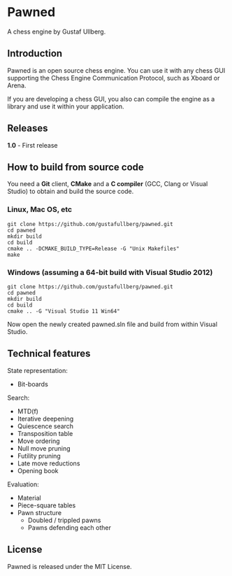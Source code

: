 # Pawned
A chess engine by Gustaf Ullberg.

## Introduction
Pawned is an open source chess engine. You can use it with any chess GUI supporting the Chess Engine Communication Protocol, such as Xboard or Arena.

If you are developing a chess GUI, you also can compile the engine as a library and use it within your application.

## Releases
**1.0** - First release

## How to build from source code
You need a **Git** client, **CMake** and a **C compiler** (GCC, Clang or Visual Studio) to obtain and build the source code.

### Linux, Mac OS, etc
```
git clone https://github.com/gustafullberg/pawned.git
cd pawned
mkdir build
cd build
cmake .. -DCMAKE_BUILD_TYPE=Release -G "Unix Makefiles" 
make
```
### Windows (assuming a 64-bit build with Visual Studio 2012)
```
git clone https://github.com/gustafullberg/pawned.git
cd pawned
mkdir build
cd build
cmake .. -G "Visual Studio 11 Win64"
```
Now open the newly created pawned.sln file and build from within Visual Studio.

## Technical features

State representation:

* Bit-boards

Search:

* MTD(f)
* Iterative deepening
* Quiescence search
* Transposition table
* Move ordering
* Null move pruning
* Futility pruning
* Late move reductions
* Opening book

Evaluation:

* Material
* Piece-square tables
* Pawn structure 
   * Doubled / trippled pawns
   * Pawns defending each other

## License
Pawned is released under the MIT License. 
